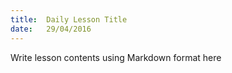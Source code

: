 ```yaml
---
title:  Daily Lesson Title
date:   29/04/2016
---
```


Write lesson contents using Markdown format here